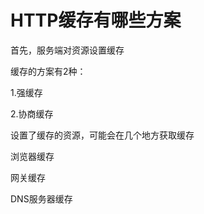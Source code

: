 # HTTP缓存有哪些方案

首先，服务端对资源设置缓存

缓存的方案有2种：

1.强缓存


2.协商缓存



设置了缓存的资源，可能会在几个地方获取缓存

浏览器缓存

网关缓存

DNS服务器缓存
